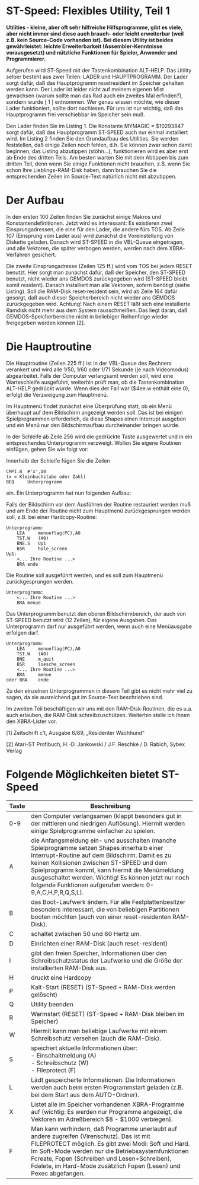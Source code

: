 <html><head>
	<title>ST-Computer 03/1991:ST-Speed: Flexibles Utility</title>
</head>

<body>
<h1>ST-Speed: Flexibles Utility, Teil 1</h1>

<p><strong>Utilities
 - kleine, aber oft sehr hilfreiche Hilfsprogramme, gibt es viele, aber 
nicht immer sind diese auch brauch- oder leicht erweiterbar (weil z.B. 
kein Source-Code vorhanden ist). Bei diesem Utility ist beides 
gewährleistet: leichte Erweiterbarkeit (Assembler-Kenntnisse 
vorausgesetzt) und nützliche Funktionen für Spieler, Anwender und 
Programmierer.</strong></p>

<p>Aufgerufen wird ST-Speed mit der Tastenkombination ALT-HELP. Das 
Utility selber besteht aus zwei Teilen: LADER und HAUPTPROGRAMM. Der 
Lader sorgt dafür, daß das Hauptprogramm resetresident im Speicher 
gehalten werden kann. Der Lader ist leider nicht auf meinem eigenen Mist
 gewachsen (warum sollte man das Rad auch ein zweites Mal erfinden?), 
sondern wurde [ 1 ] entnommen. Wer genau wissen möchte, wie dieser Lader
 funktioniert, sollte dort nachlesen. Für uns ist nur wichtig, daß das 
Hauptprogramm frei verschiebbar im Speicher sein muß.</p>

<p>Den Lader finden Sie im Listing 1. Die Konstante MYMAGIC = $10293847 
sorgt dafür, daß das Hauptprogramm ST-SPEED auch nur einmal installiert 
wird. Im Listing 2 finden Sie den Grundaufbau des Utilities. Sie werden 
feststellen, daß einige Zeilen noch fehlen, d.h. Sie können zwar schon 
damit beginnen, das Listing abzutippen (stöhn...), funktionieren wird es
 aber erst ab Ende des dritten Teils. Am besten warten Sie mit dem 
Abtippen bis zum dritten Teil, denn wenn Sie einige Funktionen nicht 
brauchen, z.B. wenn Sie schon Ihre Lieblings-RAM-Disk haben, dann 
brauchen Sie die entsprechenden Zeilen im Source-Text natürlich nicht 
mit abzutippen.</p>

<h1>Der Aufbau</h1>

<p>In den ersten 100 Zeilen finden Sie zunächst einige Makros und 
Konstantendefinitionen. Jetzt wird es interessant: Es existieren zwei 
Einsprungadressen, die eine für den Lader, die andere fürs TOS. Ab Zeile
 107 (Einsprung vom Lader aus) wird zunächst die Voreinstellung von 
Diskette geladen. Danach wird ST-SPEED in die VBL-Queue eingetragen, und
 alle Vektoren, die später verbogen werden, werden nach dem 
XBRA-Verfahren gesichert.</p>

<p>Die zweite Einsprungadresse (Zeilen 125 ff.) wird vom TOS bei jedem 
RESET benutzt. Hier sorgt man zunächst dafür, daß der Speicher, den 
ST-SPEED benutzt, nicht wieder ans GEMDOS zurückgegeben wird (ST-SPEED 
bleibt somit resident). Danach installiert man alle Vektoren, sofern 
benötigt (siehe Listing). Soll die RAM-Disk reset-resident sein, wird ab
 Zeile 164 dafür gesorgt, daß auch dieser Speicherbereich nicht wieder 
ans GEMDOS zurückgegeben wird. Achtung! Nach einem RESET läßt sich eine 
installierte Ramdisk nicht mehr aus dem System rausschmeißen. Das liegt 
daran, daß GEMDOS-Speicherbereiche nicht in beliebiger Reihenfolge 
wieder freigegeben werden können [2].</p>

<h1>Die Hauptroutine</h1>

<p>Die Hauptroutine (Zeilen 225 ff.) ist in der VBL-Queue des Rechners 
verankert und wird alle 1/50, 1/60 oder 1/71 Sekunde (je nach 
Videomodus) abgearbeitet. Falls der Computer verlangsamt werden soll, 
wird eine Warteschleife ausgeführt, weiterhin prüft man, ob die 
Tastenkombination ALT-HELP gedrückt wurde. Wenn dies der Fall war 
($4ee.w enthält eine 0), erfolgt die Verzweigung zum Hauptmenü.</p>

<p>Im Hauptmenü findet zunächst eine Überprüfung statt, ob ein Menü 
überhaupt auf dem Bildschirm angezeigt werden soll. Das ist bei einigen 
Spielprogrammen erforderlich, da diese Shapes einen Interrupt ausgeben 
und ein Menü nur den Bildschirmaufbau durcheinander bringen würde.</p>

<p>In der Schleife ab Zeile 256 wird die gedrückte Taste ausgewertet und
 in ein entsprechendes Unterprogramm verzweigt. Wollen Sie eigene 
Routinen einfügen, gehen Sie wie folgt vor:</p>

<p>Innerhalb der Schleife fügen Sie die Zeilen</p>

<pre><code>CMPI.B  #'x',D0
(x = Kleinbuchstabe oder Zahl)
BEQ     Unterprogramm
</code></pre>

<p>ein. Ein Unterprogramm hat nun folgenden Aufbau:</p>

<p>Falls der Bildschirm vor dem Ausführen der Routine restauriert werden
 muß und am Ende der Routine nicht zum Hauptmenü zurückgesprungen werden
 soll, z.B. bei einer Hardcopy-Routine:</p>

<pre><code>Unterprogramm:
    LEA     menueflag(PC),A0 
    TST.W   (A0)
    BNE.S   Up1
    BSR     hole_screen
Up1:
    &lt;... Ihre Routine ...&gt;
    BRA ende
</code></pre>

<p>Die Routine soll ausgeführt werden, und es soll zum Hauptmenü zurückgesprungen werden.</p>

<pre><code>Unterprogramm:
    &lt;... Ihre Routine ...&gt;
    BRA menue
</code></pre>

<p>Das Unterprogramm benutzt den oberen Bildschirmbereich, der auch von 
ST-SPEED benutzt wird (12 Zeilen), für eigene Ausgaben. Das 
Unterprogramm darf nur ausgeführt werden, wenn auch eine Menüausgabe 
erfolgen darf.</p>

<pre><code>Unterprogramm:
    LEA     menueflag(PC),A0
    TST.W   (A0)
    BNE     m_quit
    BSR     loesche_screen
    &lt;... Ihre Routine ...&gt; 
    BRA     menue
oder BRA    ende
</code></pre>

<p>Zu den einzelnen Unterprogrammen in diesem Teil gibt es nicht mehr 
viel zu sagen, da sie ausreichend gut im Source-Text beschrieben sind.</p>

<p>Im zweiten Teil beschäftigen wir uns mit den RAM-Disk-Routinen, die 
es u.a. auch erlauben, die RAM-Disk schreibzuschützen. Weiterhin stelle 
ich Ihnen den XBRA-Lister vor.</p>

<p>[1] Zeitschrift c't, Ausgabe 6/89, „Residenter Wachhund“</p>

<p>[2] Atari-ST Profibuch, H.-D. Jankowski / J.F. Reschke / D. Rabich, Sybex Verlag</p>

<h1>Folgende Möglichkeiten bietet ST-Speed</h1>

<table>
<thead>
<tr>
  <th>Taste</th>
  <th>Beschreibung</th>
</tr>
</thead>
<tbody>
<tr>
  <td>0-9</td>
  <td>den Computer verlangsamen (klappt besonders gut in der mittleren 
und niedrigen Auflösung). Hiermit werden einige Spielprogramme einfacher
 zu spielen.</td>
</tr>
<tr>
  <td>A</td>
  <td>die Anfangsmeldung ein- und ausschalten (manche Spielprogramme 
setzen Shapes innerhalb einer Interrupt-Routine auf dem Bildschirm. 
Damit es zu keinen Kollisionen zwischen ST-SPEED und dem Spielprogramm 
kommt, kann hiermit die Menümeldung ausgeschaltet werden. Wichtig! Es 
können jetzt nur noch folgende Funktionen aufgerufen werden: 
0-9,A,C,H,P,R,Q,S,L).</td>
</tr>
<tr>
  <td>B</td>
  <td>das Boot-Laufwerk ändern. Für alle Festplattenbesitzer besonders 
interessant, die von beliebigen Partitionen booten möchten (auch von 
einer reset-residenten RAM-Disk).</td>
</tr>
<tr>
  <td>C</td>
  <td>schaltet zwischen 50 und 60 Hertz um.</td>
</tr>
<tr>
  <td>D</td>
  <td>Einrichten einer RAM-Disk (auch reset-resident)</td>
</tr>
<tr>
  <td>I</td>
  <td>gibt den freien Speicher, Informationen über den Schreibschutzstatus der Laufwerke und die Größe der installierten RAM-Disk aus.</td>
</tr>
<tr>
  <td>H</td>
  <td>druckt eine Hardcopy</td>
</tr>
<tr>
  <td>P</td>
  <td>Kalt-Start (RESET) (ST-Speed + RAM-Disk werden gelöscht)</td>
</tr>
<tr>
  <td>Q</td>
  <td>Utility beenden</td>
</tr>
<tr>
  <td>R</td>
  <td>Warmstart (RESET) (ST-Speed + RAM-Disk bleiben im Speicher)</td>
</tr>
<tr>
  <td>W</td>
  <td>Hiermit kann man beliebige Laufwerke mit einem Schreibschutz versehen (auch die RAM-Disk).</td>
</tr>
<tr>
  <td>S</td>
  <td>speichert aktuelle Informationen über:<br>- Einschaltmeldung (A)<br>- Schreibschutz (W)<br>- Fileprotect (F)</td>
</tr>
<tr>
  <td>L</td>
  <td>Lädt gespeicherte Informationen. Die Informationen werden auch 
beim ersten Programmstart geladen (z.B. bei dem Start aus dem 
AUTO-Ordner).</td>
</tr>
<tr>
  <td>X</td>
  <td>Listet alle im Speicher vorhandenen XBRA-Programme auf (wichtig: 
Es werden nur Programme angezeigt, die Vektoren im Adreßbereich $8 - 
$1000 verbiegen).</td>
</tr>
<tr>
  <td>F</td>
  <td>Man kann verhindern, daß Programme unerlaubt auf andere zugreifen 
(Virenschutz). Das ist mit FILEPROTECT möglich. Es gibt zwei Modi: Soft 
und Hard. Im Soft-Mode werden nur die Betriebssystemfunktionen Fcreate, 
Fopen (Schreiben und Lesen+Schreiben), Fdelete, im Hard-Mode zusätzlich 
Fopen (Lesen) und Pexec abgefangen.</td>
</tr>
</tbody>
</table>

</body></html>